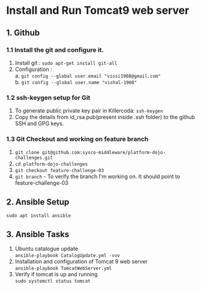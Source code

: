 # Install and Run Tomcat9 web server 

## 1. Github

### 1.1 Install the git and configure it.

1. Install git : `sudo apt-get install git-all`
2. Configuration :  
   a. `git config --global user.email "vissi1908@gmail.com"`  
   b. `git config --global user.name "vishal-1908"`

### 1.2 ssh-keygen setup for Git

1. To generate public private key pair in Killercoda: `ssh-keygen`
2. Copy the details from id_rsa.pub(present inside .ssh folder) to the github SSH and GPG keys.

### 1.3 Git Checkout and working on feature branch

1. `git clone git@github.com:sysco-middleware/platform-dojo-challenges.git`
2. `cd platform-dojo-challenges`
3. `git checkout feature-challenge-03`
4. `git branch` - To verify the branch I'm working on. It should point to feature-challenge-03

## 2. Ansible Setup

`sudo apt install ansible`

## 3. Ansible Tasks

1. Ubuntu catalogue update  
   `ansible-playbook CatalogUpdate.yml -vvv`
2. Installation and configuration of Tomcat 9 web server  
    `ansible-playbook TomcatWebServer.yml`
3. Verify if tomcat is up and running  
    `sudo systemctl status tomcat`
  




